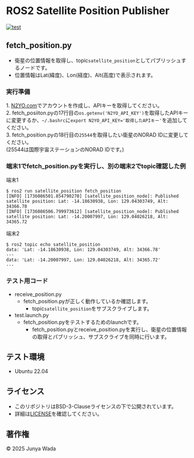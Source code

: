 # ROS2 Satellite Position Publisher
[![test](https://github.com/JEISU20xx/satellite_position/actions/workflows/test.yml/badge.svg)](https://github.com/JEISU20xx/satellite_position/actions/workflows/test.yml)
## fetch_position.py
- 衛星の位置情報を取得し、topic`satellite_position`としてパブリッシュするノードです。
- 位置情報はLat(緯度)、Lon(経度)、Alt(高度)で表示されます。
### 実行準備
1\. [N2YO.com](https://www.n2yo.com/)でアカウントを作成し、APIキーを取得してください。   
2\. fetch_posiiton.pyの17行目の`os.getenv('N2YO_API_KEY')`を取得したAPIキーに変更するか、`~/.bashrc`に`export N2YO_API_KEY='取得したAPIキー'`を追加してください。  
3\. fetch_position.pyの18行目の`25544`を取得したい衛星のNORAD IDに変更してください。  
(25544は国際宇宙ステーションのNORAD IDです。)

### 端末1でfetch_position.pyを実行し、別の端末2でtopic確認した例
端末1
```
$ ros2 run satellite_position fetch_position
[INFO] [1736086501.854790270] [satellite_position_node]: Published satellite position: Lat: -14.18630938, Lon: 129.04303749, Alt: 34366.78
[INFO] [1736086506.799973612] [satellite_position_node]: Published satellite position: Lat: -14.20007997, Lon: 129.04026218, Alt: 34365.72
```
端末2
```
$ ros2 topic echo satellite_position
data: 'Lat: -14.18630938, Lon: 129.04303749, Alt: 34366.78'
---
data: 'Lat: -14.20007997, Lon: 129.04026218, Alt: 34365.72'
---
```
### テスト用コード
- receive_position.py
  - fetch_position.pyが正しく動作しているか確認します。
    - topic`satellite_position`をサブスクライブします。
- test.launch.py
  - fetch_position.pyをテストするためのlaunchです。
    - fetch_position.pyとreceive_position.pyを実行し、衛星の位置情報の取得とパブリッシュ、サブスクライブを同時に行います。

## テスト環境
- Ubuntu 22.04

## ライセンス
- このリポジトリはBSD-3-Clauseライセンスの下で公開されています。
- 詳細は[LICENSE](https://github.com/JEISU20xx/satellite_position/blob/master/LICENSE)を確認してください。

## 著作権
© 2025 Junya Wada
